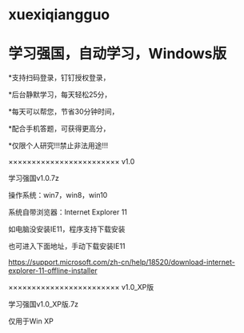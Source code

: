 # xuexiqiangguo
# 学习强国，自动学习，Windows版

*支持扫码登录，钉钉授权登录，

*后台静默学习，每天轻松25分，

*每天可以帮您，节省30分钟时间，

*配合手机答题，可获得更高分，

*仅限个人研究!!!禁止非法用途!!!


×××××××××××××××××××××××× v1.0

学习强国v1.0.7z

操作系统：win7，win8，win10

系统自带浏览器：Internet Explorer 11

如电脑没安装IE11，程序支持下载安装

也可进入下面地址，手动下载安装IE11

https://support.microsoft.com/zh-cn/help/18520/download-internet-explorer-11-offline-installer

×××××××××××××××××××××××× v1.0_XP版
	
学习强国v1.0_XP版.7z

仅用于Win XP
